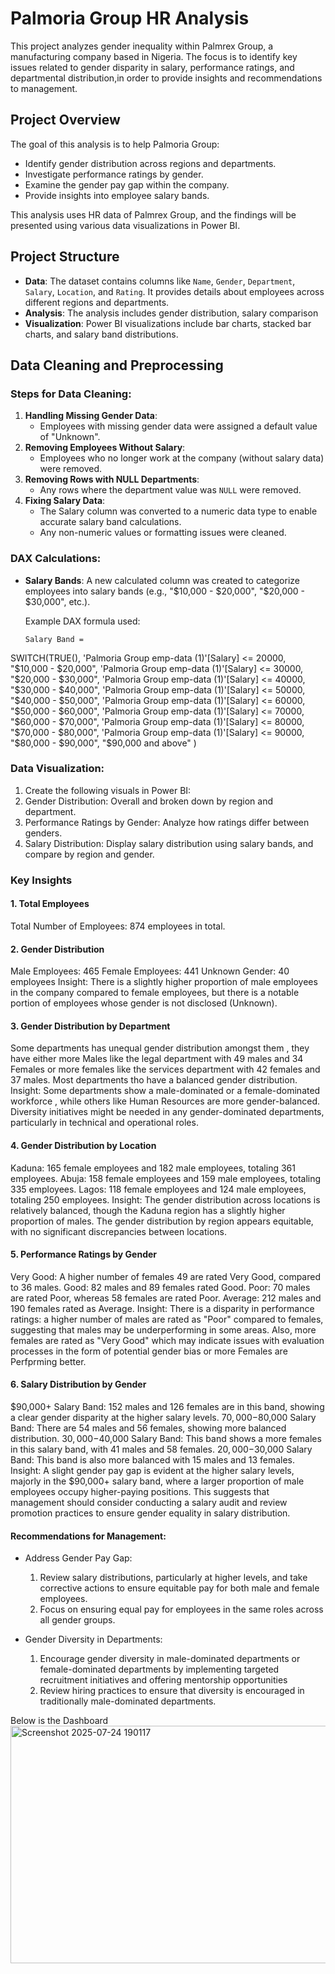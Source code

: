 


# Palmoria Group HR Analysis
This project analyzes gender inequality  within Palmrex Group, a manufacturing company based in Nigeria.
The focus is to identify key issues related to gender disparity in salary, performance ratings, and departmental distribution,in order to provide insights and recommendations to management.

## Project Overview

The goal of this analysis is to help Palmoria Group:
- Identify gender distribution across regions and departments.
- Investigate performance ratings by gender.
- Examine the gender pay gap within the company.
- Provide insights into employee salary bands.

This analysis uses HR data of Palmrex Group, and the findings will be presented using various data visualizations in Power BI.

## Project Structure

- **Data**: The dataset contains columns like `Name`, `Gender`, `Department`, `Salary`, `Location`, and `Rating`. It provides details about employees across different regions and departments.
- **Analysis**: The analysis includes gender distribution, salary comparison
- **Visualization**: Power BI visualizations include bar charts, stacked bar charts, and salary band distributions.

## Data Cleaning and Preprocessing

### Steps for Data Cleaning:
1. **Handling Missing Gender Data**:
   - Employees with missing gender data were assigned a default value of "Unknown".
2. **Removing Employees Without Salary**:
   - Employees who no longer work at the company (without salary data) were removed.
3. **Removing Rows with NULL Departments**:
   - Any rows where the department value was `NULL` were removed.
4. **Fixing Salary Data**:
   - The Salary column was converted to a numeric data type to enable accurate salary band calculations.
   - Any non-numeric values or formatting issues were cleaned.

### DAX Calculations:
- **Salary Bands**: 
   A new calculated column was created to categorize employees into salary bands (e.g., "$10,000 - $20,000", "$20,000 - $30,000", etc.).
   
   Example DAX formula used:
   ```DAX
  Salary Band = 
SWITCH(TRUE(),
    'Palmoria Group emp-data (1)'[Salary] <= 20000, "$10,000 - $20,000", 
    'Palmoria Group emp-data (1)'[Salary] <= 30000, "$20,000 - $30,000", 
    'Palmoria Group emp-data (1)'[Salary] <= 40000, "$30,000 - $40,000", 
    'Palmoria Group emp-data (1)'[Salary] <= 50000, "$40,000 - $50,000",
    'Palmoria Group emp-data (1)'[Salary] <= 60000, "$50,000 - $60,000", 
    'Palmoria Group emp-data (1)'[Salary] <= 70000, "$60,000 - $70,000", 
    'Palmoria Group emp-data (1)'[Salary] <= 80000, "$70,000 - $80,000", 
    'Palmoria Group emp-data (1)'[Salary] <= 90000, "$80,000 - $90,000", 
    "$90,000 and above"
)

### Data Visualization:
1. Create the following visuals in Power BI:
2. Gender Distribution: Overall and broken down by region and department.
3. Performance Ratings by Gender: Analyze how ratings differ between genders.
4. Salary Distribution: Display salary distribution using salary bands, and compare by region and gender.


### Key Insights
#### 1. Total Employees
Total Number of Employees: 874 employees in total.

#### 2. Gender Distribution
Male Employees: 465 
Female Employees: 441
Unknown Gender: 40 employees
Insight: There is a slightly higher proportion of male employees in the company compared to female employees,
 but there is a notable portion of employees whose gender is not disclosed (Unknown).
 
#### 3. Gender Distribution by Department
Some departments has unequal gender distribution amongst them , they have either more Males like the legal department with 49 males and 34 Females
or more females like the services department with 42 females and 37 males. Most departments tho have a balanced gender distribution.
Insight: Some departments show a male-dominated or a female-dominated workforce , while others like Human Resources are more gender-balanced.
 Diversity initiatives might be needed in any gender-dominated departments, particularly in technical and operational roles.
 
#### 4. Gender Distribution by Location
Kaduna: 165 female employees and 182 male employees, totaling 361 employees.
Abuja: 158 female employees and 159 male employees, totaling 335 employees.
Lagos: 118 female employees and 124 male employees, totaling 250 employees.
Insight: The gender distribution across locations is relatively balanced, though the Kaduna region has a slightly higher proportion of males.
The gender distribution by region appears equitable, with no significant discrepancies between locations.

#### 5. Performance Ratings by Gender
Very Good: A higher number of females 49 are rated Very Good, compared to 36 males.
Good: 82 males and 89 females rated Good.
Poor: 70 males are rated Poor, whereas 58 females are rated Poor.
Average: 212 males and 190 females rated as Average.
Insight: There is a disparity in performance ratings: a higher number of males are rated as "Poor" compared to females, suggesting that males may be underperforming in some areas. Also, more females are rated as "Very Good" which may indicate issues with evaluation processes in the form of potential gender bias or more Females are Perfprming better.

#### 6. Salary Distribution by Gender
$90,000+ Salary Band: 152 males and 126 females are in this band, showing a clear gender disparity at the higher salary levels.
$70,000-$80,000 Salary Band: There are 54 males and 56 females, showing more balanced distribution.
$30,000-$40,000 Salary Band: This band shows a more females in this salary band, with 41 males and 58 females.
$20,000-$30,000 Salary Band: This band is also more balanced with 15 males and 13 females.
Insight: A  slight gender pay gap is evident at the higher salary levels, majorly in the $90,000+ salary band, where a larger proportion of male employees occupy higher-paying positions. This suggests that management should consider conducting a salary audit and review promotion practices to ensure gender equality in salary distribution.

#### Recommendations for Management:
* Address Gender Pay Gap:
    1. Review salary distributions, particularly at higher levels, and take corrective actions to ensure equitable pay for both male and female employees.
    2. Focus on ensuring equal pay for employees in the same roles across all gender groups.

* Gender Diversity in Departments:
    1. Encourage gender diversity in male-dominated departments or female-dominated departments by implementing targeted recruitment initiatives and offering mentorship opportunities
    2. Review hiring practices to ensure that diversity is encouraged in traditionally male-dominated departments.
 

Below is the Dashboard
<img width="706" height="380" alt="Screenshot 2025-07-24 190117" src="https://github.com/user-attachments/assets/48cf297a-b3fe-47c8-ac44-695f22643e2f" />




   

